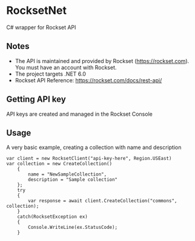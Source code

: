 # RocksetNet
C# wrapper for Rockset API

## Notes
* The API is maintained and provided by Rockset (https://rockset.com). You must have an account with Rockset.
* The project targets .NET 6.0
* Rockset API Reference: https://rockset.com/docs/rest-api/

## Getting API key
API keys are created and managed in the Rockset Console

## Usage
A very basic example, creating a collection with name and description
```
var client = new RocksetClient("api-key-here", Region.USEast) 
var collection = new CreateCollection()
    {
        name = "NewSampleCollection",
        description = "Sample collection"
    };
    try
    {
        var response = await client.CreateCollection("commons", collection);
    }
    catch(RocksetException ex)
    {
        Console.WriteLine(ex.StatusCode);
    }
```
